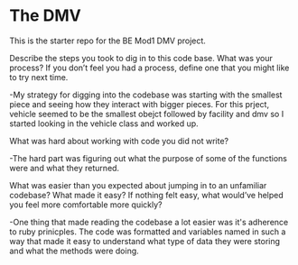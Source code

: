 # The DMV

This is the starter repo for the BE Mod1 DMV project.

Describe the steps you took to dig in to this code base. What was your process? If you don’t feel you had a process, define one that you might like to try next time.

-My strategy for digging into the codebase was starting with the smallest piece and seeing how they interact with bigger pieces. For this prject, vehicle seemed to be the smallest obejct followed by facility and dmv so I started looking in the vehicle class and worked up.

What was hard about working with code you did not write?

-The hard part was figuring out what the purpose of some of the functions were and what they returned.

What was easier than you expected about jumping in to an unfamiliar codebase? What made it easy? If nothing felt easy, what would’ve helped you feel more comfortable more quickly?

-One thing that made reading the codebase a lot easier was it's adherence to ruby prinicples. The code was formatted and variables named in such a way that made it easy to understand what type of data they were storing and what the methods were doing.
